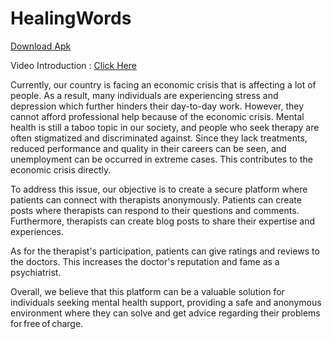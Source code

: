# HealingWords

[Download Apk](https://github.com/ch4mi2/HealingWords/blob/8116c87f5949730eb7172bb41b5e89c37ea021c8/release/HealingWords.apk)

Video Introduction : [Click Here](https://www.linkedin.com/posts/chamithu-gunawardana-009909215_mobileappdevelopment-kotlin-sliit-activity-7060595507936571392-R-Rx?utm_source=share&utm_medium=member_desktop)

Currently, our country is facing an economic crisis that is affecting a lot of people. As a result, many individuals are experiencing stress and depression which further hinders their day-to-day work. However, they cannot afford professional help because of the economic crisis. Mental health is still a taboo topic in our society, and people who seek therapy are often stigmatized and discriminated against. Since they lack treatments, reduced performance and quality in their careers can be seen, and unemployment can be occurred in extreme cases. This contributes to the economic crisis directly. 

To address this issue, our objective is to create a secure platform where patients can connect with therapists anonymously. Patients can create posts where therapists can respond to their questions and comments. Furthermore, therapists can create blog posts to share their expertise and experiences.  

As for the therapist's participation, patients can give ratings and reviews to the doctors. This increases the doctor's reputation and fame as a psychiatrist. 

Overall, we believe that this platform can be a valuable solution for individuals seeking mental health support, providing a safe and anonymous environment where they can solve and get advice regarding their problems for free of charge. 
